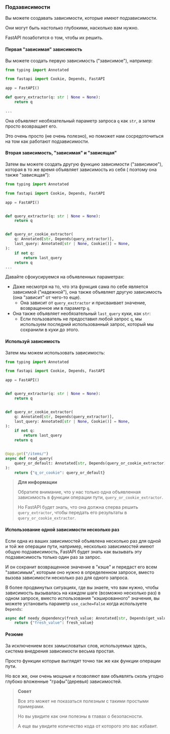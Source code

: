 <h3>Подзависимости</h3>

Вы можете создавать зависимости, которые имеют подзависимости.

Они могут быть настолько глубокими, насколько вам нужно.

FastAPI позаботится о том, чтобы их решить.

<h4>Первая "зависимая" зависимость</h4>

Вы можете создать первую зависимость ("зависимое"), например:

```python
from typing import Annotated

from fastapi import Cookie, Depends, FastAPI

app = FastAPI()

def query_extractor(q: str | None = None):
    return q

...
```

Она объявляет необязательный параметр запроса `q` как `str`, а затем просто возвращает его.

Это очень просто (не очень полезно), но поможет нам сосредоточиться на том как работают подзависимости.

<h4>Вторая зависимость, "зависимая" и "зависящая"</h4>

Затем вы можете создать другую функцию зависимости ("зависимое"), которая в то же время объявляет зависимость из себя (
поэтому она также "зависящая"):

```python
from typing import Annotated

from fastapi import Cookie, Depends, FastAPI

app = FastAPI()


def query_extractor(q: str | None = None):
    return q


def query_or_cookie_extractor(
    q: Annotated[str, Depends(query_extractor)],
    last_query: Annotated[str | None, Cookie()] = None,
):
    if not q:
        return last_query
    return q
...
```

Давайте сфокусируемся на объявленных параметрах:

* Даже несмотря на то, что эта функция сама по себе является зависимой ("надежной"), она также объявляет другую 
зависимость (она "зависит" от чего-то еще).
  * Она зависит от `query_exctractor` и присваивает значение, возвращенное им в параметр `q`.
* Она также объявляет необязательный  `last_query` куки, как `str`:
  * Если пользователь не предоставил любой запрос `q`, мы используем последний использованный запрос, который мы сохранили
    в куки до этого.

<h4>Используй зависимость</h4>

Затем мы можем использовать зависимость:

```python
from typing import Annotated

from fastapi import Cookie, Depends, FastAPI

app = FastAPI()


def query_extractor(q: str | None = None):
    return q


def query_or_cookie_extractor(
    q: Annotated[str, Depends(query_extractor)],
    last_query: Annotated[str | None, Cookie()] = None,
):
    if not q:
        return last_query
    return q


@app.get("/items/")
async def read_query(
    query_or_default: Annotated[str, Depends(query_or_cookie_extractor)]
):
    return {"q_or_cookie": query_or_default}
```

> **Для информации**
> 
> Обратите внимание, что у нас только одна объявленная зависимость в функции операции пути, `query_or_cookie_extractor`.
> 
> Но FastAPI будет знать, что она должна сперва решить `query_extractor`, чтобы передать его результаты в `query_or_cookie_extractor`.

<h4>Использование одной зависимости несколько раз</h4>

Если одна из ваших зависимостей объявлена несколько раз для одной и той же операции пути, например, несколько зависимостей
имеют общую подзависимость, FastAPI будет знать как вызывать эту подзависимость только один раз за запрос.

И он сохранит возвращенное значение в "кэше" и передаст его всем "зависимым", которым оно нужно в определенном запросе,
вместо вызова зависимости несколько раз для одного запроса.

В более продвинутых ситуациях, где вы знаете, что вам нужно, чтобы зависимость вызывалась на каждом шаге (возможно несколько
раз) в одном запросе, вместо использования "кэшированного" значения, вы можете установить параметр `use_cache=False` когда
используете `Depends`:

```python
async def needy_dependency(fresh_value: Annotated[str, Depends(get_value, use_cache=False)]):
    return {"fresh_value": fresh_value}
```

<h4>Резюме</h4>

За исключением всех замысловатых слов, используемых здесь, система внедрения зависимости весьма простая.

Просто функции которые выглядят точно так же как функции операции пути.

Но все же, они очень мощные и позволяют вам объявлять сколь угодно глубоко вложенные "графы"(деревья) зависимостей.

> **Совет**
> 
> Все это может не показаться полезным с такими простыми примерами.
> 
> Но вы увидите как они полезны в главах о безопасности.
> 
> А еще вы увидите количество кода от которого это вас избавит.